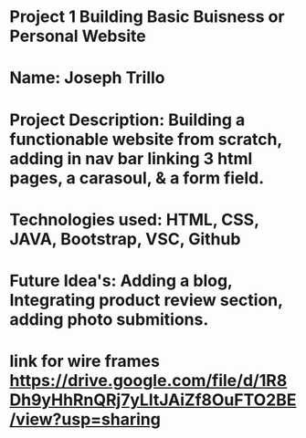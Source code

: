 # Project 1 Building Basic Buisness or Personal Website

# Name: Joseph Trillo

# Project Description: Building a functionable website from scratch, adding in nav bar linking 3 html pages, a carasoul, & a form field.

# Technologies used: HTML, CSS, JAVA, Bootstrap, VSC, Github

# Future Idea's: Adding a blog, Integrating product review section, adding photo submitions.

# link for wire frames https://drive.google.com/file/d/1R8Dh9yHhRnQRj7yLltJAiZf8OuFTO2BE/view?usp=sharing